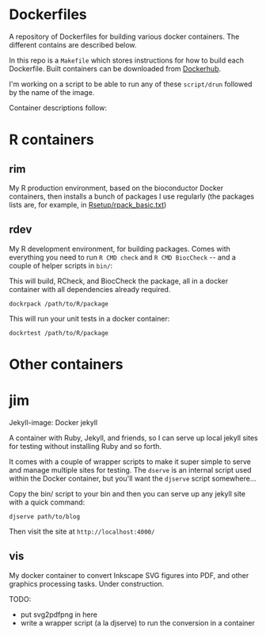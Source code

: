 # Dockerfiles
A repository of Dockerfiles for building various docker containers. The different contains are described below.

In this repo is a `Makefile` which stores instructions for how to build each Dockerfile. Built containers can be downloaded from [Dockerhub](https://hub.docker.com/u/sheffien/).

I'm working on a script to be able to run any of these `script/drun` followed by the name of the image.

Container descriptions follow:

# R containers

## rim
My R production environment, based on the bioconductor Docker containers, then installs a bunch of packages I use regularly (the packages lists are, for example, in [Rsetup/rpack_basic.txt](Rsetup/rpack_basic.txt))

## rdev

My R development environment, for building packages. Comes with everything you need to run `R CMD check` and `R CMD BiocCheck` -- and a couple of helper scripts in `bin/`:

This will build, RCheck, and BiocCheck the package, all in a docker container with all dependencies already required.
```
dockrpack /path/to/R/package
```
This will run your unit tests in a docker container:
```
dockrtest /path/to/R/package
```

# Other containers
# jim
Jekyll-image: Docker jekyll

A container with Ruby, Jekyll, and friends, so I can serve up local jekyll sites for testing without installing Ruby and so forth.

 It comes with a couple of wrapper scripts to make it super simple to serve and manage multiple sites for testing. The `dserve` is an internal script used within the Docker container, but you'll want the `djserve` script somewhere...

Copy the bin/ script to your bin and then you can serve up any jekyll site with a quick command:

```
djserve path/to/blog
```

Then visit the site at `http://localhost:4000/`

## vis

My docker container to convert Inkscape SVG figures into PDF, and other graphics processing tasks. Under construction.

TODO:
* put svg2pdfpng in here
* write a wrapper script (a la djserve) to run the conversion in a container
